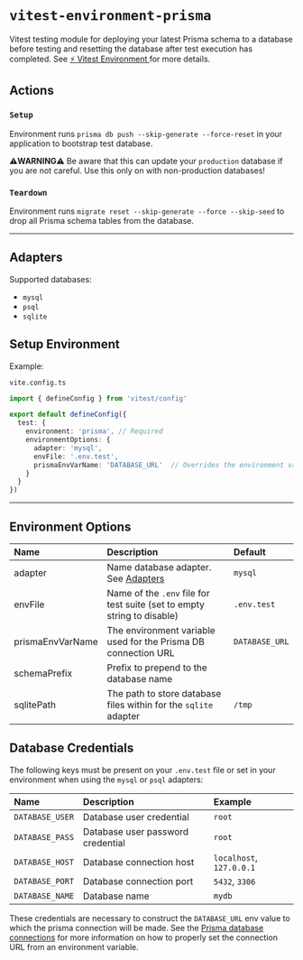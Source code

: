 # `vitest-environment-prisma`

Vitest testing module for deploying your latest Prisma schema to a database before testing and resetting the database
after test execution has completed. See 
[⚡️ Vitest Environment ](https://vitest.dev/guide/environment.html#custom-environment) for more details.

## Actions

### `Setup`
Environment runs `prisma db push --skip-generate --force-reset` in your application to bootstrap test database.

⚠️**WARNING**⚠️ Be aware that this can update your `production` database if you are not careful. Use this only on 
with non-production databases!

### `Teardown`
Environment runs `migrate reset --skip-generate --force --skip-seed` to drop all Prisma schema tables from the database.

---

## Adapters

Supported databases:
- `mysql`
- `psql`
- `sqlite`

## Setup Environment

Example:

`vite.config.ts`

```ts
import { defineConfig } from 'vitest/config'

export default defineConfig({
  test: {
    environment: 'prisma', // Required
    environmentOptions: {
      adapter: 'mysql',
      envFile: '.env.test',
      prismaEnvVarName: 'DATABASE_URL'  // Overrides the environment variable used for the Prisma DB connection URL 
    }
  }
})
```

---

## Environment Options

| Name             | Description                                                             | Default        |
|:-----------------|:------------------------------------------------------------------------|:---------------|
| adapter          | Name database adapter. See [Adapters](#adapters)                        | `mysql`        |
| envFile          | Name of the `.env` file for test suite (set to empty string to disable) | `.env.test`    |
| prismaEnvVarName | The environment variable used for the Prisma DB connection URL          | `DATABASE_URL` |
| schemaPrefix     | Prefix to prepend to the database name                                  |                |
| sqlitePath       | The path to store database files within for the `sqlite` adapter        | `/tmp`         |

## Database Credentials

The following keys must be present on your `.env.test` file or set in your environment when using the `mysql` or `psql`
adapters:

| Name            | Description                       | Example                  |
|:----------------|:----------------------------------|:-------------------------|
| `DATABASE_USER` | Database user credential          | `root`                   |
| `DATABASE_PASS` | Database user password credential | `root`                   |
| `DATABASE_HOST` | Database connection host          | `localhost`, `127.0.0.1` |
| `DATABASE_PORT` | Database connection port          | `5432`, `3306`           |
| `DATABASE_NAME` | Database name                     | `mydb`                   |

These credentials are necessary to construct the `DATABASE_URL` env value to which the prisma connection will be made. 
See the [Prisma database connections](https://www.prisma.io/docs/reference/database-reference/connection-urls#env) for
more information on how to properly set the connection URL from an environment variable.
